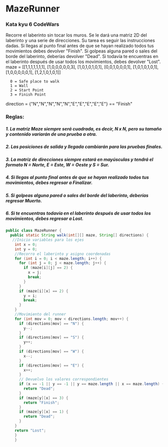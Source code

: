 # MazeRunner
### Kata kyu 6 CodeWars
Recorre el laberinto sin tocar los muros. Se le dará una matriz 2D del laberinto y una serie de direcciones.
Su tarea es seguir las instrucciones dadas. Si llegas al punto final antes de que se hayan realizado todos tus movimientos debes devolver "Finish". Si golpeas alguna pared o sales del borde del laberinto, deberías devolver "Dead".
Si todavía te encuentras en el laberinto después de usar todos los movimientos, debes devolver "Lost".
maze = [[1,1,1,1,1,1,1],
        [1,0,0,0,0,0,3],
        [1,0,1,0,1,0,1],
        [0,0,1,0,0,0,1],
        [1,0,1,0,1,0,1],
        [1,0,0,0,0,0,1],
        [1,2,1,0,1,0,1]]

      0 = Safe place to walk
      1 = Wall
      2 = Start Point
      3 = Finish Point

direction = {"N","N","N","N","N","E","E","E","E","E"} == "Finish"

### Reglas:
##### 1. La matriz Maze siempre será cuadrada, es decir, N x N, pero su tamaño y contenido variarán de una prueba a otra.

##### 2. Las posiciones de salida y llegada cambiarán para las pruebas finales.

##### 3. La matriz de direcciones siempre estará en mayúsculas y tendrá el formato N = Norte, E = Este, W = Oeste y S = Sur.

##### 4. Si llegas al punto final antes de que se hayan realizado todos tus movimientos, debes regresar a Finalizar.

##### 5. Si golpeas alguna pared o sales del borde del laberinto, deberías regresar Muerto.

##### 6. Si te encuentras todavía en el laberinto después de usar todos los movimientos, debes regresar a Lost.


```java
public class MazeRunner {
  public static String walk(int[][] maze, String[] directions) {
   //Inicio variables para los ejes
    int x = 0;
    int y = 0;
    //Recorro el laberinto y asigno coordenadas
    for (int i = 0; i < maze.length; i++) {
      for (int j = 0; j < maze.length; j++) {
        if (maze[i][j] == 2) {
          x = j;
          break;
        }
      }
      if (maze[i][x] == 2) {
        y = i;
        break;
      }
    }
    //Movimiento del runner
    for (int mov = 0; mov < directions.length; mov++) {
      if (directions[mov] == "N") {
        y--;
      }
      if (directions[mov] == "S") {
        y++;
      }
      if (directions[mov] == "W") {
        x--;
      }
      if (directions[mov] == "E") {
        x++;
      }
      // Devuelvo los valores correspondientes
      if (x == -1 || y == -1 || y == maze.length || x == maze.length) {
        return "Dead";
      }
      if (maze[y][x] == 3) {
        return "Finish";
      }
      if (maze[y][x] == 1) {
        return "Dead";
      }
    }
	return "Lost";  
	}
	}
```

